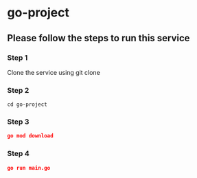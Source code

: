 # go-project
## Please follow the steps to run this service
### Step 1
Clone the service using git clone
### Step 2
```shell
cd go-project
```
### Step 3
```json
go mod download
```
### Step 4
```json
go run main.go
```
